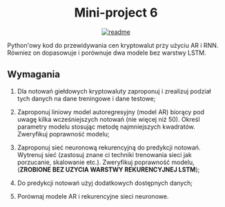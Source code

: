 <div align="center">
<h1>Mini-project 6</h1>
</div>

<div align="center">

[![readme](https://img.shields.io/badge/README-in_English-blue)](https://github.com/mbednarek98/School-Projects/blob/master/MIW/MIW6/README.md)

</div>

Python'owy kod do przewidywania cen kryptowalut przy użyciu AR i RNN. Równiez on dopasowuje i porównuje dwa modele bez warstwy LSTM.

## Wymagania

1. Dla notowań giełdowych kryptowaluty zaproponuj i zrealizuj podział tych danych na dane treningowe i dane testowe;

2. Zaproponuj liniowy model autoregresyjny (model AR) biorący pod uwagę kilka wcześniejszych notowań (nie więcej niż 50). Określ parametry modelu stosując metodę najmniejszych kwadratów. Zweryfikuj poprawność modelu;

3. Zaproponuj sieć neuronową rekurencyjną do predykcji notowań. Wytrenuj sieć (zastosuj znane ci techniki trenowania sieci jak porzucanie, skalowanie etc.). Zweryfikuj poprawność modelu, (**ZROBIONE BEZ UZYCIA WARSTWY REKURENCYJNEJ LSTM**);

4. Do predykcji notowań użyj dodatkowych dostępnych danych;

5. Porównaj modele AR i rekurencyjne sieci neuronowe.